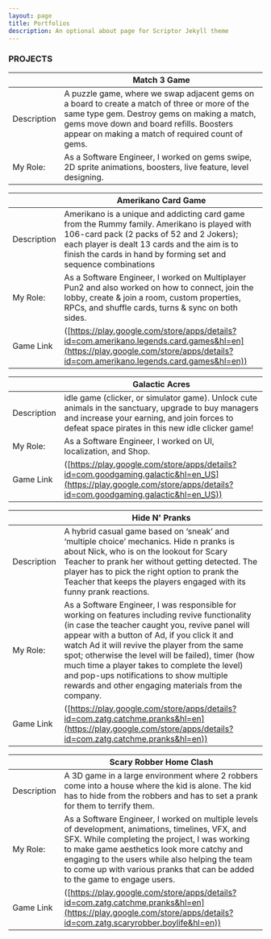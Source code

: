 ```yaml
---
layout: page
title: Portfolios 
description: An optional about page for Scriptor Jekyll theme
---
```


### PROJECTS


| |Match 3 Game |
| ------| ------| 
| Description |A puzzle game, where we swap adjacent gems on a board to create a match of three or more of the same type gem. Destroy gems on making a match, gems move down and board refills. Boosters appear on making a match of required count of gems. 	 |
| My Role: | As a Software Engineer, I worked on gems swipe, 2D sprite animations, boosters, live feature, level designing.|



| | Amerikano Card Game |
| ------| ------| 
| Description | Amerikano is a unique and addicting card game from the Rummy family. Amerikano is played with 106-card pack (2 packs of 52 and 2 Jokers); each player is dealt 13 cards and the aim is to finish the cards in hand by forming set and sequence combinations 	 |
| My Role: | As a Software Engineer, I worked on Multiplayer Pun2 and also worked on how to connect, join the lobby, create & join a room, custom properties, RPCs, and shuffle cards, turns & sync on both sides.  | 
|Game Link |([https://play.google.com/store/apps/details?id=com.amerikano.legends.card.games&hl=en](https://play.google.com/store/apps/details?id=com.amerikano.legends.card.games&hl=en))|



| |Galactic Acres |
| ------| ------| 
| Description |idle game (clicker, or simulator game). Unlock cute animals in the sanctuary, upgrade to buy managers and increase your earning, and join forces to defeat space pirates in this new idle clicker game!	 |
| My Role: |  As a Software Engineer, I worked on UI, localization, and Shop. |
|Game Link |([https://play.google.com/store/apps/details?id=com.goodgaming.galactic&hl=en_US](https://play.google.com/store/apps/details?id=com.goodgaming.galactic&hl=en_US))|

| | Hide N' Pranks |
| ------| ------| 
| Description | A hybrid casual game based on ‘sneak’ and ‘multiple choice’ mechanics. Hide n pranks is about Nick, who is on the lookout for Scary Teacher to prank her without getting detected. The player has to pick the right option to prank the Teacher that keeps the players engaged with its funny prank reactions.|
| My Role: | As a Software Engineer, I was responsible for working on features including revive functionality (in case the teacher caught you, revive panel will appear with a button of Ad, if you click it and watch Ad it will revive the player from the same spot; otherwise the level will be failed), timer (how much time a player takes to complete the level) and pop-ups notifications to show multiple rewards and other engaging materials from the company.  | 
|Game Link |([https://play.google.com/store/apps/details?id=com.zatg.catchme.pranks&hl=en](https://play.google.com/store/apps/details?id=com.zatg.catchme.pranks&hl=en))|



| | Scary Robber Home Clash |
| ------| ------| 
| Description | A 3D game in a large environment where 2 robbers come into a house where the kid is alone. The kid has to hide from the robbers and has to set a prank for them to terrify them.|
| My Role: | As a Software Engineer, I worked on multiple levels of development, animations, timelines, VFX, and SFX. While completing the project, I was working to make game aesthetics look more catchy and engaging to the users while also helping the team to come up with various pranks that can be added to the game to engage users.  | 
|Game Link |([https://play.google.com/store/apps/details?id=com.zatg.catchme.pranks&hl=en](https://play.google.com/store/apps/details?id=com.zatg.scaryrobber.boylife&hl=en))|


